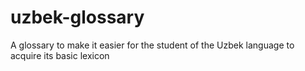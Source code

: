 # uzbek-glossary
A glossary to make it easier for the student of the Uzbek language to acquire its basic lexicon
